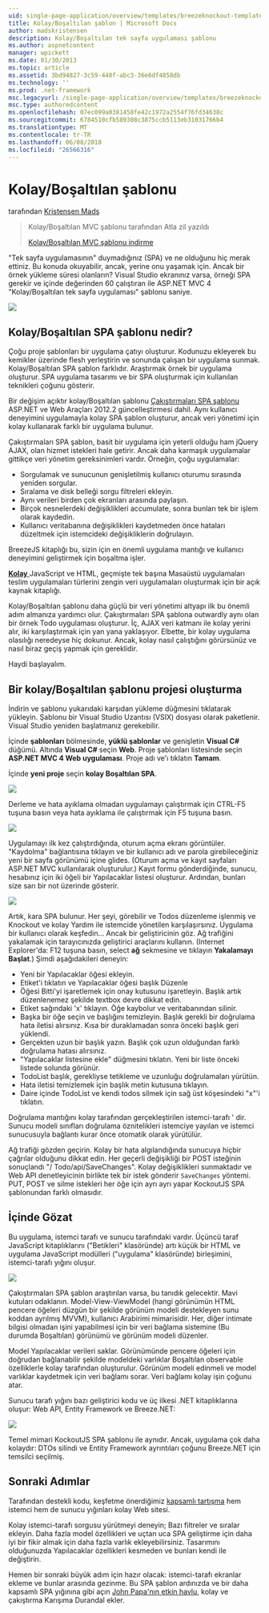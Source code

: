 ```yaml
---
uid: single-page-application/overview/templates/breezeknockout-template
title: Kolay/Boşaltılan şablon | Microsoft Docs
author: madskristensen
description: Kolay/Boşaltılan tek sayfa uygulaması şablonu
ms.author: aspnetcontent
manager: wpickett
ms.date: 01/30/2013
ms.topic: article
ms.assetid: 3bd94827-3c59-448f-abc3-36e6df4858db
ms.technology: ''
ms.prod: .net-framework
msc.legacyurl: /single-page-application/overview/templates/breezeknockout-template
msc.type: authoredcontent
ms.openlocfilehash: 07ec099a0381458fe42c1972a2554f76fd34638c
ms.sourcegitcommit: 6784510cfb589308c3875ccb5113eb31031766b4
ms.translationtype: MT
ms.contentlocale: tr-TR
ms.lasthandoff: 06/08/2018
ms.locfileid: "26566316"
---
```

<a name="breezeknockout-template"></a>Kolay/Boşaltılan şablonu
====================
tarafından [Kristensen Mads](https://github.com/madskristensen)

> Kolay/Boşaltılan MVC şablonu tarafından Atla zil yazıldı
> 
> [Kolay/Boşaltılan MVC şablonu indirme](https://go.microsoft.com/fwlink/?LinkId=282649)


"Tek sayfa uygulamasının" duymadığınız (SPA) ve ne olduğunu hiç merak ettiniz. Bu konuda okuyabilir, ancak, yerine onu yaşamak için. Ancak bir örnek yükleme süresi olanların? Visual Studio ekranınız varsa, örneği SPA gerekir ve içinde değerinden 60 çalıştıran ile ASP.NET MVC 4 "Kolay/Boşaltılan tek sayfa uygulaması" şablonu saniye.

![](http://www.breezejs.com/sites/all/images/spa-template/ZephyrRunning.png)

## <a name="what-is-the-breezeknockout-spa-template"></a>Kolay/Boşaltılan SPA şablonu nedir?

Çoğu proje şablonları bir uygulama çatıyı oluşturur. Kodunuzu ekleyerek bu kemikler üzerinde flesh yerleştirin ve sonunda çalışan bir uygulama sunmak. Kolay/Boşaltılan SPA şablon farklıdır. Araştırmak örnek bir uygulama oluşturur. SPA uygulama tasarımı ve bir SPA oluşturmak için kullanılan teknikleri çoğunu gösterir.

Bir değişim açıktır kolay/Boşaltılan şablonu [Çakıştırmaları SPA şablonu](../introduction/knockoutjs-template.md) ASP.NET ve Web Araçları 2012.2 güncelleştirmesi dahil. Aynı kullanıcı deneyimini uygulamayla kolay SPA şablon oluşturur, ancak veri yönetimi için kolay kullanarak farklı bir uygulama bulunur.

Çakıştırmaları SPA şablon, basit bir uygulama için yeterli olduğu ham jQuery AJAX, olan hizmet istekleri hale getirir. Ancak daha karmaşık uygulamalar gittikçe veri yönetim gereksinimleri vardır. Örneğin, çoğu uygulamalar:

- Sorgulamak ve sunucunun genişletilmiş kullanıcı oturumu sırasında yeniden sorgular.
- Sıralama ve disk belleği sorgu filtreleri ekleyin.
- Aynı verileri birden çok ekranları arasında paylaşın.
- Birçok nesnelerdeki değişiklikleri accumulate, sonra bunları tek bir işlem olarak kaydedin.
- Kullanıcı veritabanına değişiklikleri kaydetmeden önce hataları düzeltmek için istemcideki değişikliklerin doğrulayın.

BreezeJS kitaplığı bu, sizin için en önemli uygulama mantığı ve kullanıcı deneyimini geliştirmek için boşaltma işler.

[**Kolay** ](http://www.breezejs.com/?utm_source=ms-spa) JavaScript ve HTML, geçmişte tek başına Masaüstü uygulamaları teslim uygulamaları türlerini zengin veri uygulamaları oluşturmak için bir açık kaynak kitaplığı.

Kolay/Boşaltılan şablonu daha güçlü bir veri yönetimi altyapı ilk bu önemli adım almanıza yardımcı olur. Çakıştırmaları SPA şablona outwardly aynı olan bir örnek Todo uygulaması oluşturur. İç, AJAX veri katmanı ile kolay yerini alır, iki karşılaştırmak için yan yana yaklaşıyor. Elbette, bir kolay uygulama olasılığı neredeyse hiç dokunur. Ancak, kolay nasıl çalıştığını görürsünüz ve nasıl biraz geçiş yapmak için gereklidir.

Haydi başlayalım.

## <a name="create-a-breezeknockout-template-project"></a>Bir kolay/Boşaltılan şablonu projesi oluşturma

İndirin ve şablonu yukarıdaki karşıdan yükleme düğmesini tıklatarak yükleyin. Şablonu bir Visual Studio Uzantısı (VSIX) dosyası olarak paketlenir. Visual Studio yeniden başlatmanız gerekebilir.

İçinde **şablonları** bölmesinde, **yüklü şablonlar** ve genişletin **Visual C#** düğümü. Altında **Visual C#** seçin **Web**. Proje şablonları listesinde seçin **ASP.NET MVC 4 Web uygulaması**. Proje adı ve'ı tıklatın **Tamam**.

İçinde **yeni proje** seçin **kolay Boşaltılan SPA**.

![](http://www.breezejs.com/sites/all/images/spa-template/SelectBreezeKOSpaTemplate.png)

Derleme ve hata ayıklama olmadan uygulamayı çalıştırmak için CTRL-F5 tuşuna basın veya hata ayıklama ile çalıştırmak için F5 tuşuna basın.

![](http://www.breezejs.com/sites/all/images/spa-template/ZephyrRunning.png)

Uygulamayı ilk kez çalıştırdığında, oturum açma ekranı görüntüler. "Kaydolma" bağlantısına tıklayın ve bir kullanıcı adı ve parola girebileceğiniz yeni bir sayfa görünümü içine glides. (Oturum açma ve kayıt sayfaları ASP.NET MVC kullanılarak oluşturulur.) Kayıt formu gönderdiğinde, sunucu, hesabınız için iki öğeli bir Yapılacaklar listesi oluşturur. Ardından, bunları size sarı bir not üzerinde gösterir.

![](http://www.breezejs.com/sites/all/images/spa-template/TodoList.png)

Artık, kara SPA bulunur. Her şeyi, görebilir ve Todos düzenleme işlenmiş ve Knockout ve kolay Yardım ile istemcide yönetilen karşılaşırsınız. Uygulama bir kullanıcı olarak keşfedin... Ancak bir geliştiricinin göz. Ağ trafiğini yakalamak için tarayıcınızda geliştirici araçlarını kullanın. (Internet Explorer'da: F12 tuşuna basın, select **ağ** sekmesine ve tıklayın **Yakalamayı Başlat**.) Şimdi aşağıdakileri deneyin:

- Yeni bir Yapılacaklar öğesi ekleyin.
- Etiket'i tıklatın ve Yapılacaklar öğesi başlık Düzenle
- Öğesi Bitti'yi işaretlemek için onay kutusunu işaretleyin. Başlık artık düzenlenemez şekilde textbox devre dikkat edin.
- Etiket sağındaki 'x' tıklayın. Öğe kaybolur ve veritabanından silinir.
- Başka bir öğe seçin ve başlığını temizleyin. Başlık gerekli bir doğrulama hata iletisi alırsınız. Kısa bir duraklamadan sonra önceki başlık geri yüklendi.
- Gerçekten uzun bir başlık yazın. Başlık çok uzun olduğundan farklı doğrulama hatası alırsınız.
- "Yapılacaklar listesine ekle" düğmesini tıklatın. Yeni bir liste önceki listede solunda görünür.
- TodoList başlık, gerekliyse tetikleme ve uzunluğu doğrulamaları yürütün.
- Hata iletisi temizlemek için başlık metin kutusuna tıklayın.
- Daire içinde TodoList ve kendi todos silmek için sağ üst köşesindeki "x"'i tıklatın.

Doğrulama mantığını kolay tarafından gerçekleştirilen istemci-tarafı ' dir. Sunucu modeli sınıfları doğrulama öznitelikleri istemciye yayılan ve istemci sunucusuyla bağlantı kurar önce otomatik olarak yürütülür.

Ağ trafiği gözden geçirin. Kolay bir hata algılandığında sunucuya hiçbir çağrılar olduğunu dikkat edin. Her geçerli değişikliği bir POST isteğinin sonuçlandı "/ Todo/api/SaveChanges". Kolay değişiklikleri sunmaktadır ve Web API denetleyicinin birlikte tek bir istek gönderir `SaveChanges` yöntemi. PUT, POST ve silme istekleri her öğe için ayrı ayrı yapar KockoutJS SPA şablonundan farklı olmasıdır.

## <a name="peek-inside"></a>İçinde Gözat

Bu uygulama, istemci tarafı ve sunucu tarafındaki vardır. Üçüncü taraf JavaScript kitaplıklarını ("Betikleri" klasöründe) artı küçük bir HTML ve uygulama JavaScript modülleri ("uygulama" klasöründe) birleşimini, istemci-tarafı yığını oluşur.

![](http://www.breezejs.com/sites/all/images/spa-template/ClientArchitecture.png)

Çakıştırmaları SPA şablon araştırılan varsa, bu tanıdık gelecektir. Mavi kutuları odaklanın. Model-View-ViewModel (hangi görünümün HTML pencere öğeleri düzgün bir şekilde görünüm modeli destekleyen sunu koddan ayrılmış MVVM), kullanıcı Arabirimi mimarisidir. Her, diğer intimate bilgisi olmadan işini yapabilmesi için bir veri bağlama sistemine (Bu durumda Boşaltılan) görünümü ve görünüm modeli düzenler.

Model Yapılacaklar verileri saklar. Görünümünde pencere öğeleri için doğrudan bağlanabilir şekilde modeldeki varlıklar Boşaltılan observable özelliklerle kolay tarafından oluşturulur. Görünüm modeli edinmeli ve model varlıklar kaydetmek için veri bağlamı sorar. Veri bağlamı kolay işin çoğunu atar.

Sunucu tarafı yığını bazı geliştirici kodu ve üç ilkesi .NET kitaplıklarına oluşur: Web API, Entity Framework ve Breeze.NET:

![](http://www.breezejs.com/sites/all/images/spa-template/ServerArchitecture.png)

Temel mimari KockoutJS SPA şablonu ile aynıdır. Ancak, uygulama çok daha kolaydır: DTOs silindi ve Entity Framework ayrıntıları çoğunu Breeze.NET için temsilci seçilmiş.

## <a name="next-steps"></a>Sonraki Adımlar

Tarafından destekli kodu, keşfetme önerdiğimiz [kapsamlı tartışma](http://www.breezejs.com/spa-template?utm_source=ms-spa) hem istemci hem de sunucu yığınları kolay Web sitesi.

Kolay istemci-tarafı sorgusu yürütmeyi deneyin; Bazı filtreler ve sıralar ekleyin. Daha fazla model özellikleri ve uçtan uca SPA geliştirme için daha iyi bir fikir almak için daha fazla varlık ekleyebilirsiniz. Tasarımını olduğunuzda Yapılacaklar özellikleri kesmeden ve bunları kendi ile değiştirin.

Hemen bir sonraki büyük adım için hazır olacak: istemci-tarafı ekranlar ekleme ve bunlar arasında gezinme. Bu SPA şablon ardınızda ve bir daha kapsamlı SPA yığınına gibi açın [John Papa'nın etkin havlu](https://github.com/johnpapa/HotTowel#readme "etkin havlu"), kolay ve çakıştırma Karışıma Durandal ekler.
